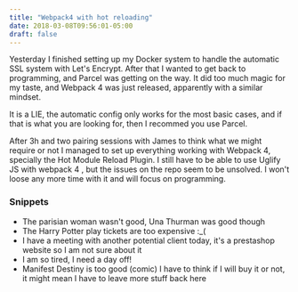 ```yaml
---
title: "Webpack4 with hot reloading"
date: 2018-03-08T09:56:01-05:00
draft: false
---
```


Yesterday I finished setting up my Docker system to handle the automatic SSL system with Let's Encrypt. After that I wanted to get back to programming, and Parcel was getting on the way. It did too much magic for my taste, and Webpack 4 was just released, apparently with a similar mindset.

It is a LIE, the automatic config only works for the most basic cases, and if that is what you are looking for, then I recommed you use Parcel.

After 3h and two pairing sessions with James to think what we might require or not I managed to set up everything working with Webpack 4, specially the Hot Module Reload Plugin. I still have to be able to use Uglify JS with webpack 4 , but the issues on the repo seem to be unsolved. I won't loose any more time with it and will focus on programming.

 


### Snippets

* The parisian woman wasn't good, Una Thurman was good though
* The Harry Potter play tickets are too expensive :_(
* I have a meeting with another potential client today, it's a prestashop website so I am not sure about it
* I am so tired, I need a day off!
* Manifest Destiny is too good (comic) I have to think if I will buy it or not, it might mean I have to leave more stuff back here